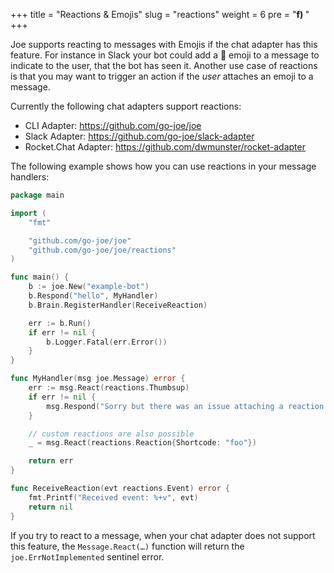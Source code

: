 +++
title = "Reactions & Emojis"
slug = "reactions"
weight = 6
pre = "<b>f) </b>"
+++

Joe supports reacting to messages with Emojis if the chat adapter has this feature.
For instance in Slack your bot could add a :robot: emoji to a message to indicate to
the user, that the bot has seen it. Another use case of reactions is that you
may want to trigger an action if the _user_ attaches an emoji to a message.

Currently the following chat adapters support reactions:

- <i class="fas fa-terminal"></i> CLI Adapter: https://github.com/go-joe/joe
- <i class='fab fa-slack fa-fw'></i> Slack Adapter: https://github.com/go-joe/slack-adapter
- <i class='fab fa-rocketchat fa-fw'></i> Rocket.Chat Adapter: https://github.com/dwmunster/rocket-adapter

The following example shows how you can use reactions in your message handlers:

[embedmd]:# (_examples/06_react/main.go)
```go
package main

import (
	"fmt"

	"github.com/go-joe/joe"
	"github.com/go-joe/joe/reactions"
)

func main() {
	b := joe.New("example-bot")
	b.Respond("hello", MyHandler)
	b.Brain.RegisterHandler(ReceiveReaction)

	err := b.Run()
	if err != nil {
		b.Logger.Fatal(err.Error())
	}
}

func MyHandler(msg joe.Message) error {
	err := msg.React(reactions.Thumbsup)
	if err != nil {
		msg.Respond("Sorry but there was an issue attaching a reaction: %v", err)
	}

	// custom reactions are also possible
	_ = msg.React(reactions.Reaction{Shortcode: "foo"})

	return err
}

func ReceiveReaction(evt reactions.Event) error {
	fmt.Printf("Received event: %+v", evt)
	return nil
}
```

If you try to react to a message, when your chat adapter does not support this
feature, the `Message.React(…)` function will return the `joe.ErrNotImplemented`
sentinel error.
